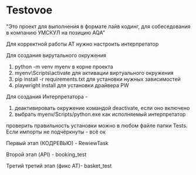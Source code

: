 # Testovoe
"Это проект для выполнения в формате лайв кодинг, 
для собеседования в компанию УМСКУЛ на позицию AQA"

Для корректной работы АТ нужно настроить интерпретатор

Для создания вирутального окружения
1) python -m venv myenv в корне проекта
2) myenv\Scripts\activate для активации виртуального окружения 
3) pip install -r requirements.txt для установки нужных зависимостей
4) playwright install для установки драйвера PW 

Для создания Интерпретатора - 
1) деактивировать окружение командой deactivate, если оно включено 
2) выбрать myenv/Scripts/python.exe как исполняемый интерпретатор

проверить правильность установки можно в любом файле папки Tests. 
Если импорты не подчёркнуты - всё ок 

Первый этап (КОДРЕВЬЮ) - RewiewTask

Второй этап (API) - booking_test

Третий третий этап (фикс АТ)- basket_test
